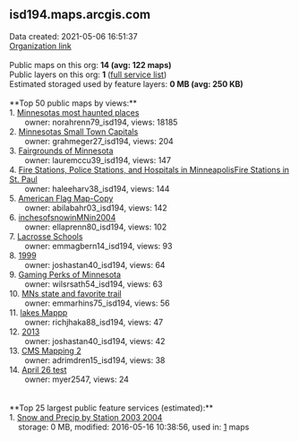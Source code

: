 <h2>isd194.maps.arcgis.com</h2> Data created: 2021-05-06 16:51:37 <br /><a target='new' href='https://isd194.maps.arcgis.com'>Organization link</a><br /><br />Public maps on this org: <b>14 (avg: 122 maps)</b><br />Public layers on this org: <b>1 </b>(<a target='new' href='https://services.arcgis.com/eN1Sb7eRPgg7IiHq/ArcGIS/rest/services'>full service list</a>)<br />Estimated storaged used by feature layers: <b>0 MB (avg: 250 KB)</b><br /><br />**Top 50 public maps by views:**<br />  1. <a target='new' href='https://www.arcgis.com/home/item.html?id=6c3992aa3f704b638a7d69c6747858cd'>Minnesotas most haunted places</a> <br />  &nbsp;&nbsp;&nbsp;&nbsp; &nbsp;&nbsp;owner: norahrenn79_isd194, views: 18185<br />  2. <a target='new' href='https://www.arcgis.com/home/item.html?id=5c559eb761c34a91b1d6f2031bad46ad'>Minnesotas Small Town Capitals</a> <br />  &nbsp;&nbsp;&nbsp;&nbsp; &nbsp;&nbsp;owner: grahmeger27_isd194, views: 204<br />  3. <a target='new' href='https://www.arcgis.com/home/item.html?id=b50b6531472943e5a207e0613a620362'>Fairgrounds of Minnesota</a> <br />  &nbsp;&nbsp;&nbsp;&nbsp; &nbsp;&nbsp;owner: lauremccu39_isd194, views: 147<br />  4. <a target='new' href='https://www.arcgis.com/home/item.html?id=e3989a11c23947d08d09af5fcb258b62'>Fire Stations, Police Stations, and Hospitals in MinneapolisFire Stations in St. Paul</a> <br />  &nbsp;&nbsp;&nbsp;&nbsp; &nbsp;&nbsp;owner: haleeharv38_isd194, views: 144<br />  5. <a target='new' href='https://www.arcgis.com/home/item.html?id=1e93df6f83914be8bdebddeca7b6f510'>American Flag Map-Copy</a> <br />  &nbsp;&nbsp;&nbsp;&nbsp; &nbsp;&nbsp;owner: abilabahr03_isd194, views: 142<br />  6. <a target='new' href='https://www.arcgis.com/home/item.html?id=3d65adbdac134099aa08f746e1ca07bd'>inchesofsnowinMNin2004</a> <br />  &nbsp;&nbsp;&nbsp;&nbsp; &nbsp;&nbsp;owner: ellaprenn80_isd194, views: 102<br />  7. <a target='new' href='https://www.arcgis.com/home/item.html?id=f5712e0b3559402086cb67d0284f10ac'>Lacrosse Schools</a> <br />  &nbsp;&nbsp;&nbsp;&nbsp; &nbsp;&nbsp;owner: emmagbern14_isd194, views: 93<br />  8. <a target='new' href='https://www.arcgis.com/home/item.html?id=74f78a915fa8441bab5da0a0f675b13a'>1999</a> <br />  &nbsp;&nbsp;&nbsp;&nbsp; &nbsp;&nbsp;owner: joshastan40_isd194, views: 64<br />  9. <a target='new' href='https://www.arcgis.com/home/item.html?id=16ecc62260e7421c9ddc3d9716f17caf'>Gaming Perks of Minnesota</a> <br />  &nbsp;&nbsp;&nbsp;&nbsp; &nbsp;&nbsp;owner: wilsrsath54_isd194, views: 63<br />  10. <a target='new' href='https://www.arcgis.com/home/item.html?id=9560f8b681e8400db9b05a1f6221aa12'>MNs state and favorite trail</a> <br />  &nbsp;&nbsp;&nbsp;&nbsp; &nbsp;&nbsp;owner: emmarhins75_isd194, views: 56<br />  11. <a target='new' href='https://www.arcgis.com/home/item.html?id=f0f199ac27294ac0ad182b0f3ba37ee1'>lakes Mappp</a> <br />  &nbsp;&nbsp;&nbsp;&nbsp; &nbsp;&nbsp;owner: richjhaka88_isd194, views: 47<br />  12. <a target='new' href='https://www.arcgis.com/home/item.html?id=27f05a320395405fa2d5e8317d370a07'>2013</a> <br />  &nbsp;&nbsp;&nbsp;&nbsp; &nbsp;&nbsp;owner: joshastan40_isd194, views: 42<br />  13. <a target='new' href='https://www.arcgis.com/home/item.html?id=9d2a3625a0f5448b9a4e8a086093c75e'>CMS Mapping 2</a> <br />  &nbsp;&nbsp;&nbsp;&nbsp; &nbsp;&nbsp;owner: adrimdren15_isd194, views: 38<br />  14. <a target='new' href='https://www.arcgis.com/home/item.html?id=a0453fe503ec46999266eeaf2b43d9e4'>April 26 test</a> <br />  &nbsp;&nbsp;&nbsp;&nbsp; &nbsp;&nbsp;owner: myer2547, views: 24<br /><br /><br />**Top 25 largest public feature services (estimated):**<br /> 1. <a target='new' href='https://www.arcgis.com/home/item.html?id=02178607ec244026becc7d4db2697fee'>Snow and Precip by Station 2003 2004</a><br /> &nbsp;&nbsp;&nbsp;&nbsp;storage: 0 MB, modified: 2016-05-16 10:38:56,  used in: <a target='new' href='https://ed-ind-tb.s3-us-west-1.amazonaws.com/ADI/02178607ec244026becc7d4db2697fee.html'> 1</a> maps<br />